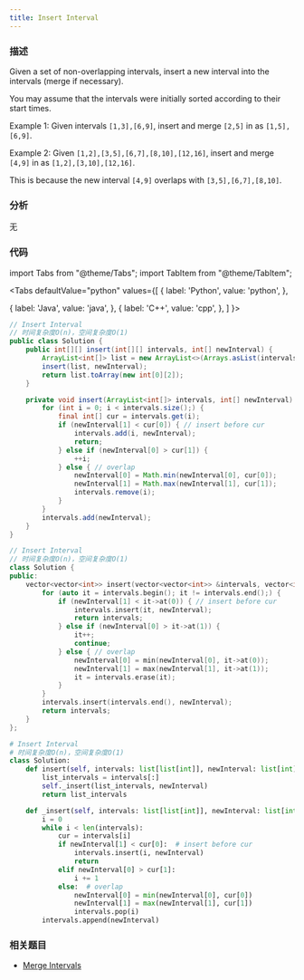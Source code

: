 ```yaml
---
title: Insert Interval
---
```


### 描述

Given a set of non-overlapping intervals, insert a new interval into the intervals (merge if necessary).

You may assume that the intervals were initially sorted according to their start times.

Example 1:
Given intervals `[1,3],[6,9]`, insert and merge `[2,5]` in as `[1,5],[6,9]`.

Example 2:
Given `[1,2],[3,5],[6,7],[8,10],[12,16]`, insert and merge `[4,9]` in as `[1,2],[3,10],[12,16]`.

This is because the new interval `[4,9]` overlaps with `[3,5],[6,7],[8,10]`.

### 分析

无

### 代码

import Tabs from "@theme/Tabs";
import TabItem from "@theme/TabItem";

<Tabs
defaultValue="python"
values={[
{ label: 'Python', value: 'python', },

{ label: 'Java', value: 'java', },
{ label: 'C++', value: 'cpp', },
]
}>
<TabItem value="java">

```java
// Insert Interval
// 时间复杂度O(n)，空间复杂度O(1)
public class Solution {
    public int[][] insert(int[][] intervals, int[] newInterval) {
        ArrayList<int[]> list = new ArrayList<>(Arrays.asList(intervals));
        insert(list, newInterval);
        return list.toArray(new int[0][2]);
    }

    private void insert(ArrayList<int[]> intervals, int[] newInterval) {
        for (int i = 0; i < intervals.size();) {
            final int[] cur = intervals.get(i);
            if (newInterval[1] < cur[0]) { // insert before cur
                intervals.add(i, newInterval);
                return;
            } else if (newInterval[0] > cur[1]) {
                ++i;
            } else { // overlap
                newInterval[0] = Math.min(newInterval[0], cur[0]);
                newInterval[1] = Math.max(newInterval[1], cur[1]);
                intervals.remove(i);
            }
        }
        intervals.add(newInterval);
    }
}
```

</TabItem>
<TabItem value="cpp">

```cpp
// Insert Interval
// 时间复杂度O(n)，空间复杂度O(1)
class Solution {
public:
    vector<vector<int>> insert(vector<vector<int>> &intervals, vector<int> &newInterval) {
        for (auto it = intervals.begin(); it != intervals.end();) {
            if (newInterval[1] < it->at(0)) { // insert before cur
                intervals.insert(it, newInterval);
                return intervals;
            } else if (newInterval[0] > it->at(1)) {
                it++;
                continue;
            } else { // overlap
                newInterval[0] = min(newInterval[0], it->at(0));
                newInterval[1] = max(newInterval[1], it->at(1));
                it = intervals.erase(it);
            }
        }
        intervals.insert(intervals.end(), newInterval);
        return intervals;
    }
};
```

</TabItem>

<TabItem value="python">

```python
# Insert Interval
# 时间复杂度O(n)，空间复杂度O(1)
class Solution:
    def insert(self, intervals: list[list[int]], newInterval: list[int]) -> list[list[int]]:
        list_intervals = intervals[:]
        self._insert(list_intervals, newInterval)
        return list_intervals

    def _insert(self, intervals: list[list[int]], newInterval: list[int]) -> None:
        i = 0
        while i < len(intervals):
            cur = intervals[i]
            if newInterval[1] < cur[0]:  # insert before cur
                intervals.insert(i, newInterval)
                return
            elif newInterval[0] > cur[1]:
                i += 1
            else:  # overlap
                newInterval[0] = min(newInterval[0], cur[0])
                newInterval[1] = max(newInterval[1], cur[1])
                intervals.pop(i)
        intervals.append(newInterval)
```

</TabItem>
</Tabs>

### 相关题目

- [Merge Intervals](merge-intervals.md)
